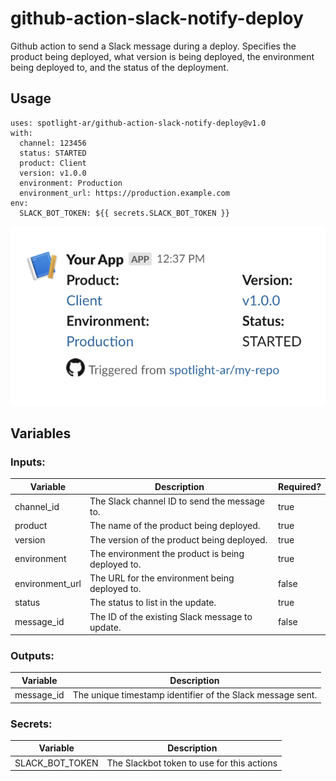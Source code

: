 # github-action-slack-notify-deploy

Github action to send a Slack message during a deploy. Specifies the product being deployed, what version is being deployed, the environment being deployed to, and the status of the deployment.

## Usage

```
uses: spotlight-ar/github-action-slack-notify-deploy@v1.0
with:
  channel: 123456
  status: STARTED
  product: Client
  version: v1.0.0
  environment: Production
  environment_url: https://production.example.com
env:
  SLACK_BOT_TOKEN: ${{ secrets.SLACK_BOT_TOKEN }}
```

<img src="docs/example.png" alt="Screenshot of message">

## Variables

### Inputs:

| Variable        | Description                                       | Required? |
| --------------- | ------------------------------------------------- | --------- |
| channel_id      | The Slack channel ID to send the message to.      | true      |
| product         | The name of the product being deployed.           | true      |
| version         | The version of the product being deployed.        | true      |
| environment     | The environment the product is being deployed to. | true      |
| environment_url | The URL for the environment being deployed to.    | false     |
| status          | The status to list in the update.                 | true      |
| message_id      | The ID of the existing Slack message to update.   | false     |

### Outputs:

| Variable   | Description                                                |
| ---------- | ---------------------------------------------------------- |
| message_id | The unique timestamp identifier of the Slack message sent. |

### Secrets:

| Variable        | Description                                |
| --------------- | ------------------------------------------ |
| SLACK_BOT_TOKEN | The Slackbot token to use for this actions |

